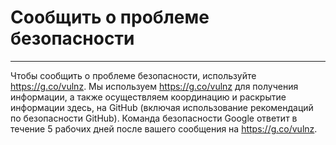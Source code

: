 # Сообщить о проблеме безопасности
---

Чтобы сообщить о проблеме безопасности, используйте https://g.co/vulnz. Мы используем https://g.co/vulnz для получения информации, а также осуществляем координацию и раскрытие информации здесь, на GitHub (включая использование рекомендаций по безопасности GitHub). Команда безопасности Google ответит в течение 5 рабочих дней после вашего сообщения на https://g.co/vulnz.